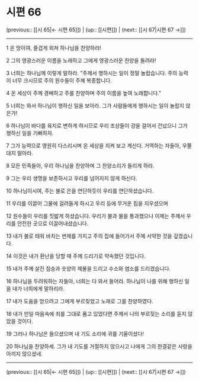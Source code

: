 # 시편 66

(previous:: [[시 65|← 시편 65]]) | (up:: [[시편]]) | (next:: [[시 67|시편 67 →]])

***




1 
온 땅이여, 즐겁게 외쳐 하나님을 찬양하라! 



2 
그의 영광스러운 이름을 노래하고 그에게 영광스러운 찬양을 돌려라! 



3 
너희는 하나님께 이렇게 말하라. "주께서 행하시는 일이 정말 놀랍습니다. 주의 능력이 너무 크시므로 주의 원수들이 주께 복종합니다. 



4 
온 세상이 주께 경배하고 주를 찬양하며 주의 이름을 높여 노래합니다." 



5 
너희는 와서 하나님이 행하신 일을 보아라. 그가 사람들에게 행하시는 일이 놀랍지 않은가! 



6 
하나님이 바다를 육지로 변하게 하시므로 우리 조상들이 강을 걸어서 건넜으니 그가 행하신 일을 기뻐하자. 



7 
그가 능력으로 영원히 다스리시며 온 세상을 지켜 보고 계신다. 거역하는 자들아, 우쭐대지 말아라. 



8 
모든 민족들아, 우리 하나님을 찬양하며 그 찬양소리가 들리게 하라. 



9 
그는 우리 생명을 보존하시고 우리를 넘어지지 않게 하신다. 



10 
하나님이시여, 주는 불로 은을 연단하듯이 우리를 연단하셨습니다. 



11 
우리를 이끌어 그물에 걸려들게 하시고 우리 등에 무거운 짐을 지우셨으며 



12 
원수들이 우리를 짓밟게 하셨습니다. 우리가 불과 물을 통과했으나 이제는 주께서 우리를 안전한 곳으로 이끌어내셨습니다. 



13 
내가 불로 태워 바치는 번제를 가지고 주의 집에 들어가서 주께 서약한 것을 갚겠습니다. 



14 
이것은 내가 환난을 당할 때 주께 드리기로 약속했던 것입니다. 



15 
내가 주께 살진 짐승과 숫양의 제물을 드리고 수소와 염소를 드리겠습니다. 



16 
하나님을 두려워하는 자들아, 너희는 다 와서 들어라. 하나님이 나를 위해 행하신 일을 내가 너희에게 말하리라. 



17 
내가 도움을 얻으려고 그에게 부르짖었고 노래로 그를 찬양하였다. 



18 
내가 만일 마음속에 죄를 그대로 품고 있었다면 주께서 나의 부르짖는 소리를 듣지 않았을 것이다. 



19 
그러나 하나님은 들으셨으며 내 기도 소리에 귀를 기울이셨다! 



20 
하나님을 찬양하세. 그가 내 기도를 거절하지 않으시고 나에게 그의 한결같은 사랑을 아끼지 않으셨네.

***

(previous:: [[시 65|← 시편 65]]) | (up:: [[시편]]) | (next:: [[시 67|시편 67 →]])
